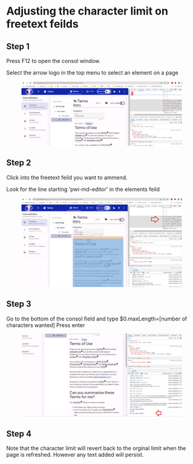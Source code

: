 # Adjusting the character limit on freetext feilds

## Step 1

Press F12 to open the consol window.

Select the arrow logo in the top menu to select an element on a page

<figure><img src="../.gitbook/assets/image (1) (3).png" alt=""><figcaption></figcaption></figure>

## Step 2

Click into the freetext feild you want to ammend.

Look for the line starting 'pwi-md-editor' in the elements feild

<figure><img src="../.gitbook/assets/image (10) (4).png" alt=""><figcaption></figcaption></figure>

## Step 3

Go to the bottom of the consol field and type $0.maxLength=\[number of characters wanted]  Press enter

<figure><img src="../.gitbook/assets/image (1).png" alt=""><figcaption></figcaption></figure>

## Step 4

Note that the character limit will revert back to the orginal limit when the page is refreshed.  However any text added will persist.
